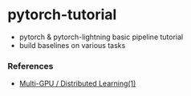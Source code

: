 # pytorch-tutorial
  - pytorch & pytorch-lightning basic pipeline tutorial
  - build baselines on various tasks


### References
  - [Multi-GPU / Distributed Learning(1)](https://medium.com/daangn/pytorch-multi-gpu-%ED%95%99%EC%8A%B5-%EC%A0%9C%EB%8C%80%EB%A1%9C-%ED%95%98%EA%B8%B0-27270617936b)
